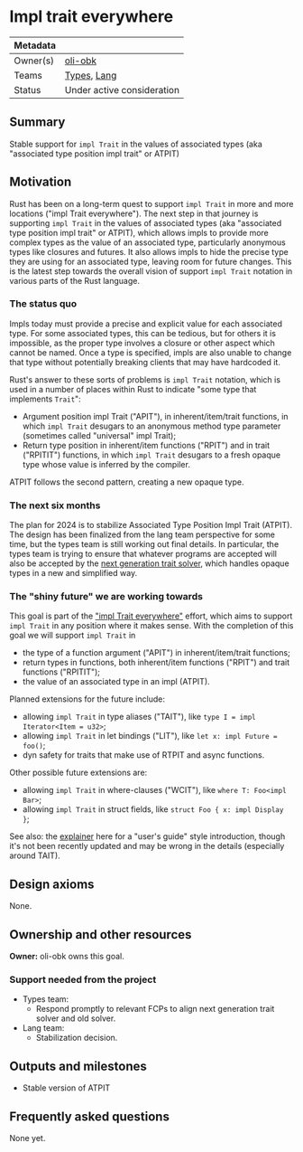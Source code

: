 # Impl trait everywhere

| Metadata | |
| --- | --- |
| Owner(s) | [oli-obk] |
| Teams | [Types], [Lang] |
| Status | Under active consideration |

[oli-obk]: https://github.com/oli-obk

[Types]: https://www.rust-lang.org/governance/teams/compiler#team-types
[Lang]: https://www.rust-lang.org/governance/teams/lang

## Summary

Stable support for `impl Trait` in the values of associated types (aka "associated type position impl trait" or ATPIT)

## Motivation

Rust has been on a long-term quest to support `impl Trait` in more and more locations ("impl Trait everywhere"). The next step in that journey is supporting `impl Trait` in the values of associated types (aka "associated type position impl trait" or ATPIT), which allows impls to provide more complex types as the value of an associated type, particularly anonymous types like closures and futures. It also allows impls to hide the precise type they are using for an associated type, leaving room for future changes. This is the latest step towards the overall vision of support `impl Trait` notation in various parts of the Rust language.

### The status quo

Impls today must provide a precise and explicit value for each associated type. For some associated types, this can be tedious, but for others it is impossible, as the proper type involves a closure or other aspect which cannot be named. Once a type is specified, impls are also unable to change that type without potentially breaking clients that may have hardcoded it.

Rust's answer to these sorts of problems is `impl Trait` notation, which is used in a number of places within Rust to indicate "some type that implements `Trait`":

* Argument position impl Trait ("APIT"), in inherent/item/trait functions, in which `impl Trait` desugars to an anonymous method type parameter (sometimes called "universal" impl Trait);
* Return type position in inherent/item functions ("RPIT") and in trait ("RPITIT") functions, in which `impl Trait` desugars to a fresh opaque type whose value is inferred by the compiler.

ATPIT follows the second pattern, creating a new opaque type.

### The next six months

The plan for 2024 is to stabilize Associated Type Position Impl Trait (ATPIT). The design has been finalized from the lang team perspective for some time, but the types team is still working out final details. In particular, the types team is trying to ensure that whatever programs are accepted will also be accepted by the [next generation trait solver](./next-solver.md), which handles opaque types in a new and simplified way.

### The "shiny future" we are working towards

This goal is part of the ["impl Trait everywhere"](https://rust-lang.github.io/impl-trait-initiative/) effort, which aims to support `impl Trait` in any position where it makes sense. With the completion of this goal we will support `impl Trait` in

* the type of a function argument ("APIT") in inherent/item/trait functions;
* return types in functions, both inherent/item functions ("RPIT") and trait functions ("RPITIT");
* the value of an associated type in an impl (ATPIT).

Planned extensions for the future include:

* allowing `impl Trait` in type aliases ("TAIT"), like `type I = impl Iterator<Item = u32>`;
* allowing `impl Trait` in let bindings ("LIT"), like `let x: impl Future = foo()`;
* dyn safety for traits that make use of RTPIT and async functions.

Other possible future extensions are:

* allowing `impl Trait` in where-clauses ("WCIT"), like `where T: Foo<impl Bar>`;
* allowing `impl Trait` in struct fields, like `struct Foo { x: impl Display }`;

See also: the [explainer](https://rust-lang.github.io/impl-trait-initiative/explainer.html) here for a "user's guide" style introduction, though it's not been recently updated and may be wrong in the details (especially around TAIT).

## Design axioms

None.

## Ownership and other resources

**Owner:** oli-obk owns this goal.

### Support needed from the project

* Types team:
    * Respond promptly to relevant FCPs to align next generation trait solver and old solver.
* Lang team:
    * Stabilization decision.

## Outputs and milestones

* Stable version of ATPIT

## Frequently asked questions

None yet.